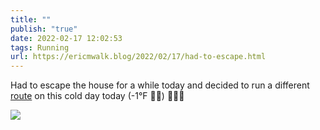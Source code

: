 ```yaml
---
title: ""
publish: "true"
date: 2022-02-17 12:02:53
tags: Running
url: https://ericmwalk.blog/2022/02/17/had-to-escape.html
---
```


Had to escape the house for a while today and decided to run a different [route](http://www.strava.com/activities/6697721311) on this cold day today (-1°F 🤷‍♂️) 🏃🏻‍♂️


![](https://ericmwalk.blog/uploads/2022/49c020f4b0.jpg)